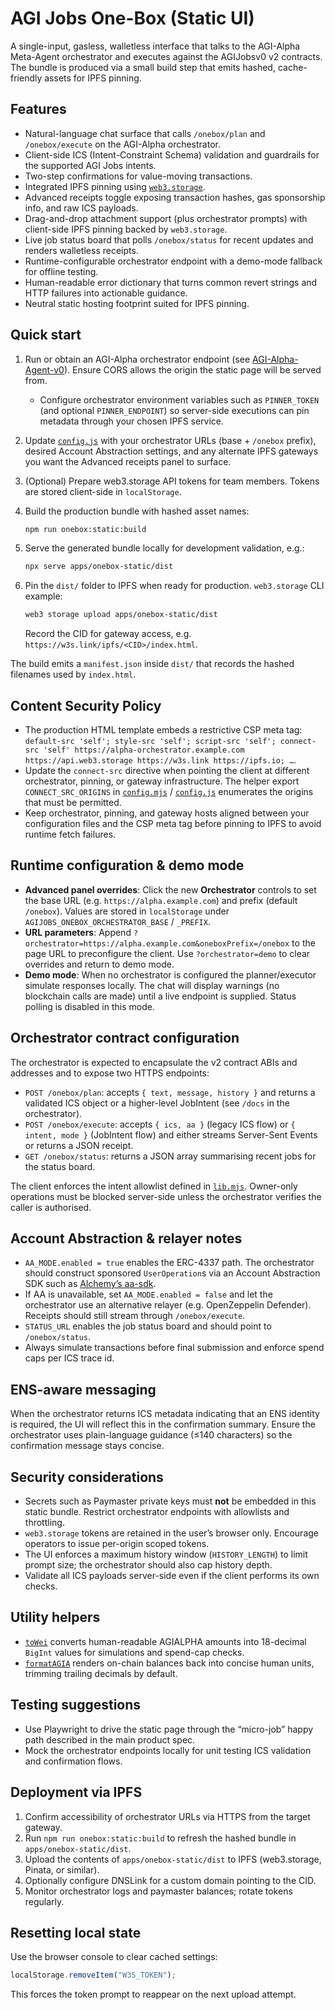 # AGI Jobs One-Box (Static UI)

A single-input, gasless, walletless interface that talks to the AGI-Alpha Meta-Agent orchestrator and executes against the AGIJobsv0 v2 contracts. The bundle is produced via a small build step that emits hashed, cache-friendly assets for IPFS pinning.

## Features

- Natural-language chat surface that calls `/onebox/plan` and `/onebox/execute` on the AGI-Alpha orchestrator.
- Client-side ICS (Intent-Constraint Schema) validation and guardrails for the supported AGI Jobs intents.
- Two-step confirmations for value-moving transactions.
- Integrated IPFS pinning using [`web3.storage`](https://docs-beta.web3.storage/getting-started/w3up-client/).
- Advanced receipts toggle exposing transaction hashes, gas sponsorship info, and raw ICS payloads.
- Drag-and-drop attachment support (plus orchestrator prompts) with client-side IPFS pinning backed by `web3.storage`.
- Live job status board that polls `/onebox/status` for recent updates and renders walletless receipts.
- Runtime-configurable orchestrator endpoint with a demo-mode fallback for offline testing.
- Human-readable error dictionary that turns common revert strings and HTTP failures into actionable guidance.
- Neutral static hosting footprint suited for IPFS pinning.

## Quick start

1. Run or obtain an AGI-Alpha orchestrator endpoint (see [AGI-Alpha-Agent-v0](https://github.com/MontrealAI/AGI-Alpha-Agent-v0)). Ensure CORS allows the origin the static page will be served from.
   - Configure orchestrator environment variables such as `PINNER_TOKEN` (and optional `PINNER_ENDPOINT`) so server-side executions can pin metadata through your chosen IPFS service.
2. Update [`config.js`](./config.js) with your orchestrator URLs (base + `/onebox` prefix), desired Account Abstraction settings, and any alternate IPFS gateways you want the Advanced receipts panel to surface.
3. (Optional) Prepare web3.storage API tokens for team members. Tokens are stored client-side in `localStorage`.
4. Build the production bundle with hashed asset names:

   ```bash
   npm run onebox:static:build
   ```

5. Serve the generated bundle locally for development validation, e.g.:

   ```bash
   npx serve apps/onebox-static/dist
   ```

6. Pin the `dist/` folder to IPFS when ready for production. `web3.storage` CLI example:

   ```bash
   web3 storage upload apps/onebox-static/dist
   ```

   Record the CID for gateway access, e.g. `https://w3s.link/ipfs/<CID>/index.html`.

The build emits a `manifest.json` inside `dist/` that records the hashed filenames used by `index.html`.

## Content Security Policy

- The production HTML template embeds a restrictive CSP meta tag: `default-src 'self'; style-src 'self'; script-src 'self'; connect-src 'self' https://alpha-orchestrator.example.com https://api.web3.storage https://w3s.link https://ipfs.io; …`.
- Update the `connect-src` directive when pointing the client at different orchestrator, pinning, or gateway infrastructure. The helper export `CONNECT_SRC_ORIGINS` in [`config.mjs`](./config.mjs) / [`config.js`](./config.js) enumerates the origins that must be permitted.
- Keep orchestrator, pinning, and gateway hosts aligned between your configuration files and the CSP meta tag before pinning to IPFS to avoid runtime fetch failures.

## Runtime configuration & demo mode

- **Advanced panel overrides**: Click the new **Orchestrator** controls to set the base URL (e.g. `https://alpha.example.com`) and prefix (default `/onebox`). Values are stored in `localStorage` under `AGIJOBS_ONEBOX_ORCHESTRATOR_BASE` / `_PREFIX`.
- **URL parameters**: Append `?orchestrator=https://alpha.example.com&oneboxPrefix=/onebox` to the page URL to preconfigure the client. Use `?orchestrator=demo` to clear overrides and return to demo mode.
- **Demo mode**: When no orchestrator is configured the planner/executor simulate responses locally. The chat will display warnings (no blockchain calls are made) until a live endpoint is supplied. Status polling is disabled in this mode.

## Orchestrator contract configuration

The orchestrator is expected to encapsulate the v2 contract ABIs and addresses and to expose two HTTPS endpoints:

- `POST /onebox/plan`: accepts `{ text, message, history }` and returns a validated ICS object or a higher-level JobIntent (see `/docs` in the orchestrator).
- `POST /onebox/execute`: accepts `{ ics, aa }` (legacy ICS flow) or `{ intent, mode }` (JobIntent flow) and either streams Server-Sent Events or returns a JSON receipt.
- `GET /onebox/status`: returns a JSON array summarising recent jobs for the status board.

The client enforces the intent allowlist defined in [`lib.mjs`](./lib.mjs). Owner-only operations must be blocked server-side unless the orchestrator verifies the caller is authorised.

## Account Abstraction & relayer notes

- `AA_MODE.enabled = true` enables the ERC-4337 path. The orchestrator should construct sponsored `UserOperation`s via an Account Abstraction SDK such as [Alchemy’s aa-sdk](https://github.com/alchemyplatform/aa-sdk).
- If AA is unavailable, set `AA_MODE.enabled = false` and let the orchestrator use an alternative relayer (e.g. OpenZeppelin Defender). Receipts should still stream through `/onebox/execute`.
- `STATUS_URL` enables the job status board and should point to `/onebox/status`.
- Always simulate transactions before final submission and enforce spend caps per ICS trace id.

## ENS-aware messaging

When the orchestrator returns ICS metadata indicating that an ENS identity is required, the UI will reflect this in the confirmation summary. Ensure the orchestrator uses plain-language guidance (≤140 characters) so the confirmation message stays concise.

## Security considerations

- Secrets such as Paymaster private keys must **not** be embedded in this static bundle. Restrict orchestrator endpoints with allowlists and throttling.
- `web3.storage` tokens are retained in the user’s browser only. Encourage operators to issue per-origin scoped tokens.
- The UI enforces a maximum history window (`HISTORY_LENGTH`) to limit prompt size; the orchestrator should also cap history depth.
- Validate all ICS payloads server-side even if the client performs its own checks.

## Utility helpers

- [`toWei`](./lib.mjs) converts human-readable AGIALPHA amounts into 18-decimal `BigInt` values for simulations and spend-cap checks.
- [`formatAGIA`](./lib.mjs) renders on-chain balances back into concise human units, trimming trailing decimals by default.

## Testing suggestions

- Use Playwright to drive the static page through the “micro-job” happy path described in the main product spec.
- Mock the orchestrator endpoints locally for unit testing ICS validation and confirmation flows.

## Deployment via IPFS

1. Confirm accessibility of orchestrator URLs via HTTPS from the target gateway.
2. Run `npm run onebox:static:build` to refresh the hashed bundle in `apps/onebox-static/dist`.
3. Upload the contents of `apps/onebox-static/dist` to IPFS (web3.storage, Pinata, or similar).
4. Optionally configure DNSLink for a custom domain pointing to the CID.
5. Monitor orchestrator logs and paymaster balances; rotate tokens regularly.

## Resetting local state

Use the browser console to clear cached settings:

```js
localStorage.removeItem("W3S_TOKEN");
```

This forces the token prompt to reappear on the next upload attempt.
